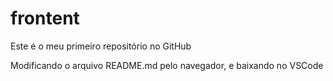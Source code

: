 # frontent

Este é o meu primeiro repositório no GitHub

Modificando o arquivo README.md pelo navegador, e baixando no VSCode
